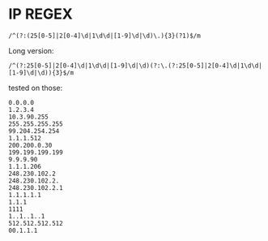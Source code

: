 # IP REGEX
```regex
/^(?:(25[0-5]|2[0-4]\d|1\d\d|[1-9]\d|\d)\.){3}(?1)$/m
```
Long version:
```regex
/^(?:25[0-5]|2[0-4]\d|1\d\d|[1-9]\d|\d)(?:\.(?:25[0-5]|2[0-4]\d|1\d\d|[1-9]\d|\d)){3}$/m
```
tested on those:
```
0.0.0.0
1.2.3.4
10.3.90.255
255.255.255.255
99.204.254.254
1.1.1.512
200.200.0.30
199.199.199.199
9.9.9.90
1.1.1.206
248.230.102.2
248.230.102.2.
248.230.102.2.1
1.1.1.1.1
1.1.1
1111
1..1..1..1
512.512.512.512
00.1.1.1
```